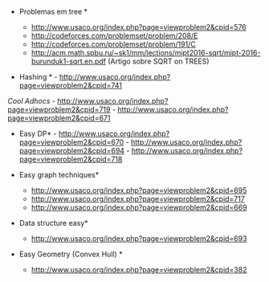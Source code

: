 
   * Problemas em tree *
        - http://www.usaco.org/index.php?page=viewproblem2&cpid=576
        - http://codeforces.com/problemset/problem/208/E
        - http://codeforces.com/problemset/problem/191/C
        - http://acm.math.spbu.ru/~sk1/mm/lections/mipt2016-sqrt/mipt-2016-burunduk1-sqrt.en.pdf (Artigo sobre SQRT on TREES)
   
  * Hashing * 
        - http://www.usaco.org/index.php?page=viewproblem2&cpid=741
        
  *Cool Adhocs*
        - http://www.usaco.org/index.php?page=viewproblem2&cpid=719
        - http://www.usaco.org/index.php?page=viewproblem2&cpid=671
  * Easy DP*
        - http://www.usaco.org/index.php?page=viewproblem2&cpid=670
        - http://www.usaco.org/index.php?page=viewproblem2&cpid=694
        - http://www.usaco.org/index.php?page=viewproblem2&cpid=718
        
  * Easy graph techniques*
       - http://www.usaco.org/index.php?page=viewproblem2&cpid=695
       - http://www.usaco.org/index.php?page=viewproblem2&cpid=717
       - http://www.usaco.org/index.php?page=viewproblem2&cpid=669
  * Data structure easy*
       - http://www.usaco.org/index.php?page=viewproblem2&cpid=693
  * Easy Geometry (Convex Hull) *
      - http://www.usaco.org/index.php?page=viewproblem2&cpid=382
